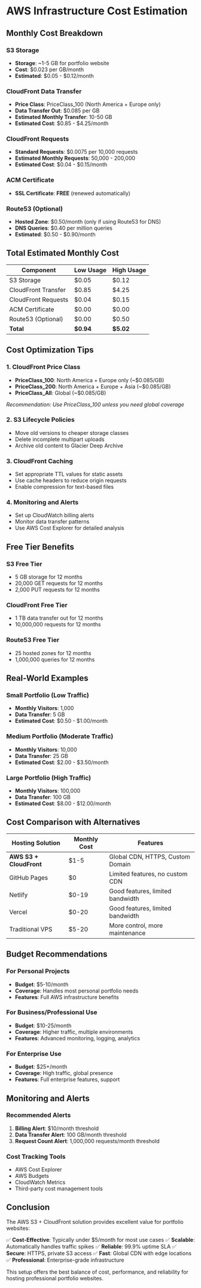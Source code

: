 # AWS Infrastructure Cost Estimation

## Monthly Cost Breakdown

### S3 Storage
- **Storage**: ~1-5 GB for portfolio website
- **Cost**: $0.023 per GB/month
- **Estimated**: $0.05 - $0.12/month

### CloudFront Data Transfer
- **Price Class**: PriceClass_100 (North America + Europe only)
- **Data Transfer Out**: $0.085 per GB
- **Estimated Monthly Transfer**: 10-50 GB
- **Estimated Cost**: $0.85 - $4.25/month

### CloudFront Requests
- **Standard Requests**: $0.0075 per 10,000 requests
- **Estimated Monthly Requests**: 50,000 - 200,000
- **Estimated Cost**: $0.04 - $0.15/month

### ACM Certificate
- **SSL Certificate**: **FREE** (renewed automatically)

### Route53 (Optional)
- **Hosted Zone**: $0.50/month (only if using Route53 for DNS)
- **DNS Queries**: $0.40 per million queries
- **Estimated**: $0.50 - $0.90/month

## Total Estimated Monthly Cost

| Component | Low Usage | High Usage |
|-----------|-----------|------------|
| S3 Storage | $0.05 | $0.12 |
| CloudFront Transfer | $0.85 | $4.25 |
| CloudFront Requests | $0.04 | $0.15 |
| ACM Certificate | $0.00 | $0.00 |
| Route53 (Optional) | $0.00 | $0.50 |
| **Total** | **$0.94** | **$5.02** |

## Cost Optimization Tips

### 1. CloudFront Price Class
- **PriceClass_100**: North America + Europe only (~$0.085/GB)
- **PriceClass_200**: North America + Europe + Asia (~$0.085/GB)
- **PriceClass_All**: Global (~$0.085/GB)

*Recommendation: Use PriceClass_100 unless you need global coverage*

### 2. S3 Lifecycle Policies
- Move old versions to cheaper storage classes
- Delete incomplete multipart uploads
- Archive old content to Glacier Deep Archive

### 3. CloudFront Caching
- Set appropriate TTL values for static assets
- Use cache headers to reduce origin requests
- Enable compression for text-based files

### 4. Monitoring and Alerts
- Set up CloudWatch billing alerts
- Monitor data transfer patterns
- Use AWS Cost Explorer for detailed analysis

## Free Tier Benefits

### S3 Free Tier
- 5 GB storage for 12 months
- 20,000 GET requests for 12 months
- 2,000 PUT requests for 12 months

### CloudFront Free Tier
- 1 TB data transfer out for 12 months
- 10,000,000 requests for 12 months

### Route53 Free Tier
- 25 hosted zones for 12 months
- 1,000,000 queries for 12 months

## Real-World Examples

### Small Portfolio (Low Traffic)
- **Monthly Visitors**: 1,000
- **Data Transfer**: 5 GB
- **Estimated Cost**: $0.50 - $1.00/month

### Medium Portfolio (Moderate Traffic)
- **Monthly Visitors**: 10,000
- **Data Transfer**: 25 GB
- **Estimated Cost**: $2.00 - $3.50/month

### Large Portfolio (High Traffic)
- **Monthly Visitors**: 100,000
- **Data Transfer**: 100 GB
- **Estimated Cost**: $8.00 - $12.00/month

## Cost Comparison with Alternatives

| Hosting Solution | Monthly Cost | Features |
|------------------|--------------|----------|
| **AWS S3 + CloudFront** | $1-5 | Global CDN, HTTPS, Custom Domain |
| GitHub Pages | $0 | Limited features, no custom CDN |
| Netlify | $0-19 | Good features, limited bandwidth |
| Vercel | $0-20 | Good features, limited bandwidth |
| Traditional VPS | $5-20 | More control, more maintenance |

## Budget Recommendations

### For Personal Projects
- **Budget**: $5-10/month
- **Coverage**: Handles most personal portfolio needs
- **Features**: Full AWS infrastructure benefits

### For Business/Professional Use
- **Budget**: $10-25/month
- **Coverage**: Higher traffic, multiple environments
- **Features**: Advanced monitoring, logging, analytics

### For Enterprise Use
- **Budget**: $25+/month
- **Coverage**: High traffic, global presence
- **Features**: Full enterprise features, support

## Monitoring and Alerts

### Recommended Alerts
1. **Billing Alert**: $10/month threshold
2. **Data Transfer Alert**: 100 GB/month threshold
3. **Request Count Alert**: 1,000,000 requests/month threshold

### Cost Tracking Tools
- AWS Cost Explorer
- AWS Budgets
- CloudWatch Metrics
- Third-party cost management tools

## Conclusion

The AWS S3 + CloudFront solution provides excellent value for portfolio websites:

✅ **Cost-Effective**: Typically under $5/month for most use cases
✅ **Scalable**: Automatically handles traffic spikes
✅ **Reliable**: 99.9% uptime SLA
✅ **Secure**: HTTPS, private S3 access
✅ **Fast**: Global CDN with edge locations
✅ **Professional**: Enterprise-grade infrastructure

This setup offers the best balance of cost, performance, and reliability for hosting professional portfolio websites. 